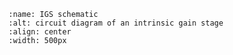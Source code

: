 ```{figure} ../fig_igs_schem.png
:name: IGS schematic
:alt: circuit diagram of an intrinsic gain stage
:align: center
:width: 500px
```

